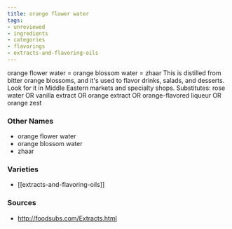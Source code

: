 ```yaml
---
title: orange flower water
tags:
- unreviewed
- ingredients
- categories
- flavorings
- extracts-and-flavoring-oils
---
```

orange flower water = orange blossom water = zhaar This is distilled from bitter orange blossoms, and it's used to flavor drinks, salads, and desserts. Look for it in Middle Eastern markets and specialty shops. Substitutes: rose water OR vanilla extract OR orange extract OR orange-flavored liqueur OR orange zest

### Other Names

* orange flower water
* orange blossom water
* zhaar

### Varieties

* [[extracts-and-flavoring-oils]]

### Sources
* http://foodsubs.com/Extracts.html
